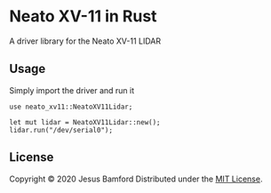 # Neato XV-11 in Rust

A driver library for the Neato XV-11 LIDAR

## Usage
Simply import the driver and run it

```
use neato_xv11::NeatoXV11Lidar;

let mut lidar = NeatoXV11Lidar::new();
lidar.run("/dev/serial0");
```

## License

Copyright © 2020 Jesus Bamford
Distributed under the [MIT License](https://github.com/Jesus805/neatoxv11-rs/blob/master/LICENSE).